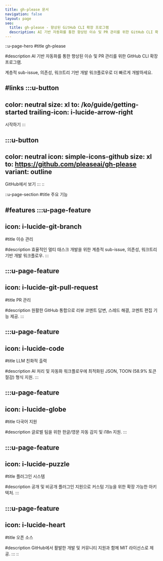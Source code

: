 ```yaml
---
title: gh-please 문서
navigation: false
layout: page
seo:
  title: gh-please - 향상된 GitHub CLI 확장 프로그램
  description: AI 기반 자동화를 통한 향상된 이슈 및 PR 관리를 위한 GitHub CLI 확장 프로그램. 계층적 sub-issue, 의존성, 워크트리 워크플로우, 다국어 지원.
---
```


::u-page-hero
#title
gh-please

#description
AI 기반 자동화를 통한 향상된 이슈 및 PR 관리를 위한 GitHub CLI 확장 프로그램.

계층적 sub-issue, 의존성, 워크트리 기반 개발 워크플로우로 더 빠르게 개발하세요.

#links
  :::u-button
  ---
  color: neutral
  size: xl
  to: /ko/guide/getting-started
  trailing-icon: i-lucide-arrow-right
  ---
  시작하기
  :::

  :::u-button
  ---
  color: neutral
  icon: simple-icons-github
  size: xl
  to: https://github.com/pleaseai/gh-please
  variant: outline
  ---
  GitHub에서 보기
  :::
::

::u-page-section
#title
주요 기능

#features
  :::u-page-feature
  ---
  icon: i-lucide-git-branch
  ---
  #title
  이슈 관리

  #description
  효율적인 멀티 태스크 개발을 위한 계층적 sub-issue, 의존성, 워크트리 기반 개발 워크플로우.
  :::

  :::u-page-feature
  ---
  icon: i-lucide-git-pull-request
  ---
  #title
  PR 관리

  #description
  원활한 GitHub 통합으로 리뷰 코멘트 답변, 스레드 해결, 코멘트 편집 기능 제공.
  :::

  :::u-page-feature
  ---
  icon: i-lucide-code
  ---
  #title
  LLM 친화적 출력

  #description
  AI 처리 및 자동화 워크플로우에 최적화된 JSON, TOON (58.9% 토큰 절감) 형식 지원.
  :::

  :::u-page-feature
  ---
  icon: i-lucide-globe
  ---
  #title
  다국어 지원

  #description
  글로벌 팀을 위한 한글/영문 자동 감지 및 i18n 지원.
  :::

  :::u-page-feature
  ---
  icon: i-lucide-puzzle
  ---
  #title
  플러그인 시스템

  #description
  공개 및 비공개 플러그인 지원으로 커스텀 기능을 위한 확장 가능한 아키텍처.
  :::

  :::u-page-feature
  ---
  icon: i-lucide-heart
  ---
  #title
  오픈 소스

  #description
  GitHub에서 활발한 개발 및 커뮤니티 지원과 함께 MIT 라이선스로 제공.
  :::
::
